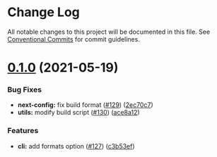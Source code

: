 # Change Log

All notable changes to this project will be documented in this file.
See [Conventional Commits](https://conventionalcommits.org) for commit guidelines.

# [0.1.0](https://github.com/stillmine/packages/compare/v0.0.2...v0.1.0) (2021-05-19)


### Bug Fixes

* **next-config:** fix build format ([#129](https://github.com/stillmine/packages/issues/129)) ([2ec70c7](https://github.com/stillmine/packages/commit/2ec70c770b68b2f8bc1804daddb5282f122158ed))
* **utils:** modify build script ([#130](https://github.com/stillmine/packages/issues/130)) ([ace8a12](https://github.com/stillmine/packages/commit/ace8a12542153c53fa3057867d8a0fd0697f8736))


### Features

* **cli:** add formats option ([#127](https://github.com/stillmine/packages/issues/127)) ([c3b53ef](https://github.com/stillmine/packages/commit/c3b53ef0b1c3cb4259c348f9d078ac5004ef2e0e))
